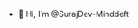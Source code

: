 - 👋 Hi, I’m @SurajDev-Minddeft


<!---
SurajDev-Minddeft/SurajDev-Minddeft is a ✨ special ✨ repository because its `README.md` (this file) appears on your GitHub profile.
You can click the Preview link to take a look at your changes.
--->
